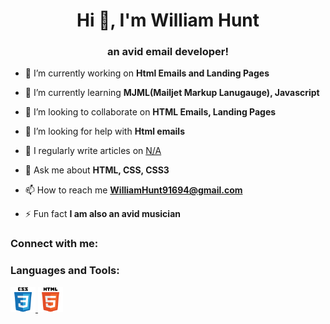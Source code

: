<h1 align="center">Hi 👋, I'm William Hunt</h1>
<h3 align="center">an avid email developer!</h3>

- 🔭 I’m currently working on **Html Emails and Landing Pages**

- 🌱 I’m currently learning **MJML(Mailjet Markup Lanugauge), Javascript**

- 👯 I’m looking to collaborate on **HTML Emails, Landing Pages**

- 🤝 I’m looking for help with **Html emails**

- 📝 I regularly write articles on [N/A](N/A)

- 💬 Ask me about **HTML, CSS, CSS3**

- 📫 How to reach me **WilliamHunt91694@gmail.com**

- ⚡ Fun fact **I am also an avid musician**

<h3 align="left">Connect with me:</h3>
<p align="left">
</p>

<h3 align="left">Languages and Tools:</h3>
<p align="left"> <a href="https://www.w3schools.com/css/" target="_blank" rel="noreferrer"> <img src="https://raw.githubusercontent.com/devicons/devicon/master/icons/css3/css3-original-wordmark.svg" alt="css3" width="40" height="40"/> </a> <a href="https://www.w3.org/html/" target="_blank" rel="noreferrer"> <img src="https://raw.githubusercontent.com/devicons/devicon/master/icons/html5/html5-original-wordmark.svg" alt="html5" width="40" height="40"/> </a> </p>

